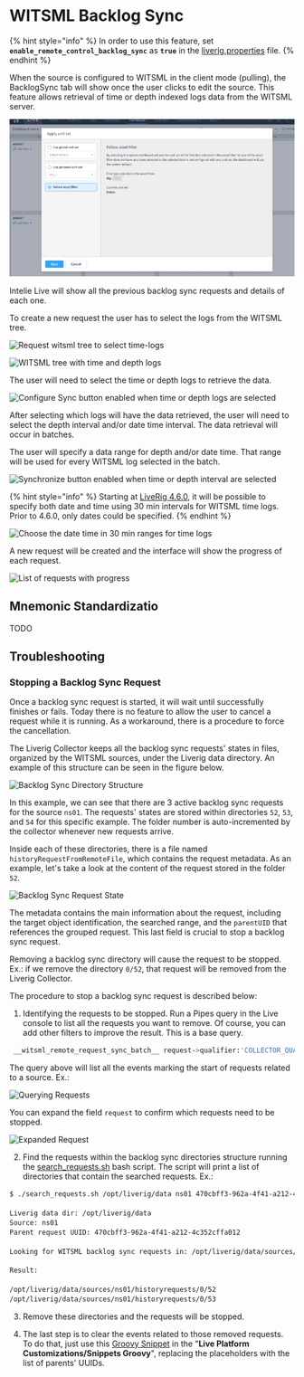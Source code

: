 # WITSML Backlog Sync

{% hint style="info" %}
In order to use this feature, set **`enable_remote_control_backlog_sync`** as **`true`** in the [liverig.properties](../../configuration/liverig.properties.md) file.
{% endhint %}

When the source is configured to WITSML in the client mode (pulling), the BacklogSync tab will show once the user clicks to edit the source. This feature allows retrieval of time or depth indexed logs data from the WITSML server.

![List of previous backlog sync requests](<../../../.gitbook/assets/image (170).png>)

Intelie Live will show all the previous backlog sync requests and details of each one.

To create a new request the user has to select the logs from the WITSML tree.

![Request witsml tree to select time-logs](../../../.gitbook/assets/backlog-sync-02.png)

![WITSML tree with time and depth logs](../../../.gitbook/assets/backlog-sync-03.png)

The user will need to select the time or depth logs to retrieve the data.

![Configure Sync button enabled when time or depth logs are selected](../../../.gitbook/assets/backlog-sync-04.png)

After selecting which logs will have the data retrieved, the user will need to select the depth interval and/or date time interval. The data retrieval will occur in batches.&#x20;

The user will specify a data range for depth and/or date time. That range will be used for every WITSML log selected in the batch.

![Synchronize button enabled when time or depth interval are selected](../../../.gitbook/assets/Screenshot\_select-area\_20220812185102.png)



{% hint style="info" %}
Starting at [LiveRig 4.6.0](../../../whats-new/latest-releases/liverig-4.md#4.6-series), it will be possible to specify both date and time using 30 min intervals for WITSML time logs. Prior to 4.6.0, only dates could be specified.
{% endhint %}

![Choose the date time in 30 min ranges for time logs](../../../.gitbook/assets/Screenshot\_select-area\_20220812185418.png)

A new request will be created and the interface will show the progress of each request.

![List of requests with progress](../../../.gitbook/assets/backlog-sync-06.png)


## Mnemonic Standardizatio

TODO

## Troubleshooting

### Stopping a Backlog Sync Request

Once a backlog sync request is started, it will wait until successfully finishes or fails. Today there is no feature to allow the user to cancel a request while it is running. As a workaround, there is a procedure to force the cancellation.

The Liverig Collector keeps all the backlog sync requests' states in files, organized by the WITSML sources, under the Liverig data directory. An example of this structure can be seen in the figure below. 

<img title="Backlog Sync Directory Structure" src=../../../.gitbook/assets/witsml_backlog_sync/active_requests_stats_files.png width=550>

In this example, we can see that there are 3 active backlog sync requests for the source `ns01`. The requests' states are stored within directories `52`, `53`, and `54` for this specific example. The folder number is auto-incremented by the collector whenever new requests arrive.

Inside each of these directories, there is a file named `historyRequestFromRemoteFile`, which contains the request metadata. As an example, let's take a look at the content of the request stored in the folder `52`. 

<img title="Backlog Sync Request State" src=../../../.gitbook/assets/witsml_backlog_sync/request_state_json.png width=450>

The metadata contains the main information about the request, including the target object identification, the searched range, and the `parentUID` that references the grouped request. This last field is crucial to stop a backlog sync request.

Removing a backlog sync directory will cause the request to be stopped. Ex.: if we remove the directory `0/52`, that request will be removed from the Liverig Collector.

The procedure to stop a backlog sync request is described below:

1. Identifying the requests to be stopped. Run a Pipes query in the Live console to list all the requests you want to remove. Of course, you can add other filters to improve the result. This is a base query.

```bash
 __witsml_remote_request_sync_batch__ request->qualifier:'COLLECTOR_QUALIFIER' request->instance:'COLLECTOR_INSTANCE' request->source:'SOURCE_NAME' request->rigName:'RIG_NAME' event:START
```

The query above will list all the events marking the start of requests related to a source. Ex.:

![Querying Requests](../../../.gitbook/assets/witsml_backlog_sync/query_requests.png "Querying Requests")

You can expand the field `request` to confirm which requests need to be stopped.

![Expanded Request](../../../.gitbook/assets/witsml_backlog_sync/expanded_request.png "Expanded Request")

2. Find the requests within the backlog sync directories structure running the [search_requests.sh](../../../.gitbook/assets/witsml_backlog_sync/search_requests.sh) bash script. The script will print a list of directories that contain the searched requests. Ex.:

```bash
$ ./search_requests.sh /opt/liverig/data ns01 470cbff3-962a-4f41-a212-4c352cffa012

Liverig data dir: /opt/liverig/data
Source: ns01
Parent request UUID: 470cbff3-962a-4f41-a212-4c352cffa012

Looking for WITSML backlog sync requests in: /opt/liverig/data/sources/ns01/historyrequests

Result:

/opt/liverig/data/sources/ns01/historyrequests/0/52
/opt/liverig/data/sources/ns01/historyrequests/0/53
```

3. Remove these directories and the requests will be stopped.

4. The last step is to clear the events related to those removed requests. To do that, just use this [Groovy Snippet](../../../.gitbook/assets/witsml_backlog_sync/delete_requests_history.groovy) in the "**Live Platform Customizations/Snippets Groovy**", replacing the placeholders with the list of parents' UUIDs.
